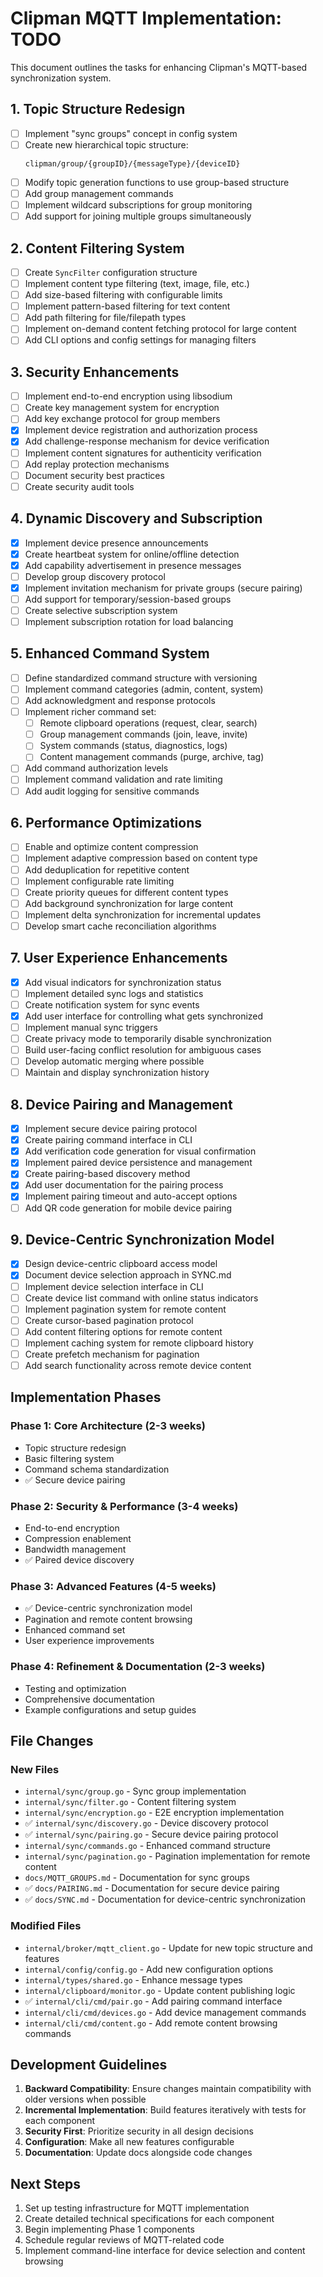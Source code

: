# Clipman MQTT Implementation: TODO

This document outlines the tasks for enhancing Clipman's MQTT-based synchronization system.

## 1. Topic Structure Redesign

- [ ] Implement "sync groups" concept in config system
- [ ] Create new hierarchical topic structure:
  ```
  clipman/group/{groupID}/{messageType}/{deviceID}
  ```
- [ ] Modify topic generation functions to use group-based structure
- [ ] Add group management commands
- [ ] Implement wildcard subscriptions for group monitoring
- [ ] Add support for joining multiple groups simultaneously

## 2. Content Filtering System

- [ ] Create `SyncFilter` configuration structure
- [ ] Implement content type filtering (text, image, file, etc.)
- [ ] Add size-based filtering with configurable limits
- [ ] Implement pattern-based filtering for text content
- [ ] Add path filtering for file/filepath types
- [ ] Implement on-demand content fetching protocol for large content
- [ ] Add CLI options and config settings for managing filters

## 3. Security Enhancements

- [ ] Implement end-to-end encryption using libsodium
- [ ] Create key management system for encryption
- [ ] Add key exchange protocol for group members
- [x] Implement device registration and authorization process
- [x] Add challenge-response mechanism for device verification
- [ ] Implement content signatures for authenticity verification
- [ ] Add replay protection mechanisms
- [ ] Document security best practices
- [ ] Create security audit tools

## 4. Dynamic Discovery and Subscription

- [x] Implement device presence announcements
- [x] Create heartbeat system for online/offline detection
- [x] Add capability advertisement in presence messages
- [ ] Develop group discovery protocol
- [x] Implement invitation mechanism for private groups (secure pairing)
- [ ] Add support for temporary/session-based groups
- [ ] Create selective subscription system
- [ ] Implement subscription rotation for load balancing

## 5. Enhanced Command System

- [ ] Define standardized command structure with versioning
- [ ] Implement command categories (admin, content, system)
- [ ] Add acknowledgment and response protocols
- [ ] Implement richer command set:
  - [ ] Remote clipboard operations (request, clear, search)
  - [ ] Group management commands (join, leave, invite)
  - [ ] System commands (status, diagnostics, logs)
  - [ ] Content management commands (purge, archive, tag)
- [ ] Add command authorization levels
- [ ] Implement command validation and rate limiting
- [ ] Add audit logging for sensitive commands

## 6. Performance Optimizations

- [ ] Enable and optimize content compression
- [ ] Implement adaptive compression based on content type
- [ ] Add deduplication for repetitive content
- [ ] Implement configurable rate limiting
- [ ] Create priority queues for different content types
- [ ] Add background synchronization for large content
- [ ] Implement delta synchronization for incremental updates
- [ ] Develop smart cache reconciliation algorithms

## 7. User Experience Enhancements

- [x] Add visual indicators for synchronization status
- [ ] Implement detailed sync logs and statistics
- [ ] Create notification system for sync events
- [x] Add user interface for controlling what gets synchronized
- [ ] Implement manual sync triggers
- [ ] Create privacy mode to temporarily disable synchronization
- [ ] Build user-facing conflict resolution for ambiguous cases
- [ ] Develop automatic merging where possible
- [ ] Maintain and display synchronization history

## 8. Device Pairing and Management

- [x] Implement secure device pairing protocol
- [x] Create pairing command interface in CLI
- [x] Add verification code generation for visual confirmation
- [x] Implement paired device persistence and management
- [x] Create pairing-based discovery method
- [x] Add user documentation for the pairing process
- [x] Implement pairing timeout and auto-accept options
- [ ] Add QR code generation for mobile device pairing

## 9. Device-Centric Synchronization Model

- [x] Design device-centric clipboard access model
- [x] Document device selection approach in SYNC.md
- [ ] Implement device selection interface in CLI
- [ ] Create device list command with online status indicators
- [ ] Implement pagination system for remote content
- [ ] Create cursor-based pagination protocol
- [ ] Add content filtering options for remote content
- [ ] Implement caching system for remote clipboard history
- [ ] Create prefetch mechanism for pagination
- [ ] Add search functionality across remote device content

## Implementation Phases

### Phase 1: Core Architecture (2-3 weeks)
- Topic structure redesign
- Basic filtering system
- Command schema standardization
- ✅ Secure device pairing

### Phase 2: Security & Performance (3-4 weeks)
- End-to-end encryption
- Compression enablement
- Bandwidth management
- ✅ Paired device discovery

### Phase 3: Advanced Features (4-5 weeks)
- ✅ Device-centric synchronization model
- Pagination and remote content browsing
- Enhanced command set
- User experience improvements

### Phase 4: Refinement & Documentation (2-3 weeks)
- Testing and optimization
- Comprehensive documentation
- Example configurations and setup guides

## File Changes

### New Files
- `internal/sync/group.go` - Sync group implementation
- `internal/sync/filter.go` - Content filtering system
- `internal/sync/encryption.go` - E2E encryption implementation
- ✅ `internal/sync/discovery.go` - Device discovery protocol
- ✅ `internal/sync/pairing.go` - Secure device pairing protocol
- `internal/sync/commands.go` - Enhanced command structure
- `internal/sync/pagination.go` - Pagination implementation for remote content
- `docs/MQTT_GROUPS.md` - Documentation for sync groups
- ✅ `docs/PAIRING.md` - Documentation for secure device pairing
- ✅ `docs/SYNC.md` - Documentation for device-centric synchronization

### Modified Files
- `internal/broker/mqtt_client.go` - Update for new topic structure and features
- `internal/config/config.go` - Add new configuration options
- `internal/types/shared.go` - Enhance message types 
- `internal/clipboard/monitor.go` - Update content publishing logic
- ✅ `internal/cli/cmd/pair.go` - Add pairing command interface
- `internal/cli/cmd/devices.go` - Add device management commands
- `internal/cli/cmd/content.go` - Add remote content browsing commands

## Development Guidelines

1. **Backward Compatibility**: Ensure changes maintain compatibility with older versions when possible
2. **Incremental Implementation**: Build features iteratively with tests for each component
3. **Security First**: Prioritize security in all design decisions
4. **Configuration**: Make all new features configurable
5. **Documentation**: Update docs alongside code changes

## Next Steps

1. Set up testing infrastructure for MQTT implementation
2. Create detailed technical specifications for each component
3. Begin implementing Phase 1 components
4. Schedule regular reviews of MQTT-related code
5. Implement command-line interface for device selection and content browsing 